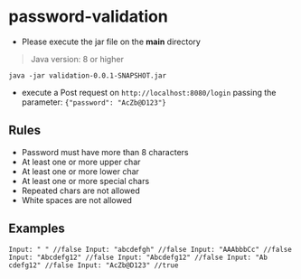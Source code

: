# password-validation

- Please execute the jar file on the **main** directory
> Java version: 8 or higher

    java -jar validation-0.0.1-SNAPSHOT.jar

- execute a Post request on `http://localhost:8080/login`
passing the parameter: `{"password": "AcZb@D123"}`


## Rules
- Password must have more than 8 characters
- At least one or more upper char
- At least one or more lower char
- At least one or more special chars
- Repeated chars are not allowed
- White spaces are not allowed

## Examples

`Input: " " //false
Input: "abcdefgh" //false
Input: "AAAbbbCc" //false 
Input: "Abcdefg12" //false
Input: "Abcdefg12" //false
Input: "Ab cdefg12" //false
Input: "AcZb@D123" //true` 